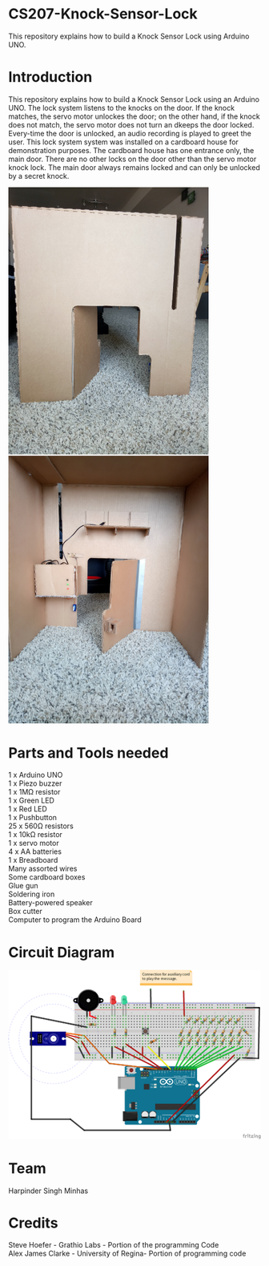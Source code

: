# CS207-Knock-Sensor-Lock
This repository explains how to build a Knock Sensor Lock using Arduino UNO.

# Introduction
This repository explains how to build a Knock Sensor Lock using an Arduino UNO. The lock system listens to the knocks on the door. If the knock matches, the servo motor unlockes the door; on the other hand, if the knock does not match, the servo motor does not turn an dkeeps the door locked. Every-time the door is unlocked, an audio recording is played to greet the user. This lock system system was installed on a cardboard house for demonstration purposes. The cardboard house has one entrance only, the main door. There are no other locks on the door other than the servo motor knock lock. The main door always remains locked and can only be unlocked by a secret knock. 


<img src="images/IMG20180416151042.jpg" width="400">
<img src="images/IMG20180416151526.jpg" width="400">

# Parts and Tools needed
1 x Arduino UNO <br />
1 x Piezo buzzer <br />
1 x 1MΩ resistor <br />
1 x Green LED <br />
1 x Red LED <br />
1 x Pushbutton <br />
25 x 560Ω resistors <br />
1 x 10kΩ resistor <br />
1 x servo motor <br />
4 x AA batteries <br />
1 x Breadboard <br />
Many assorted wires <br />
Some cardboard boxes <br />
Glue gun <br />
Soldering iron <br />
Battery-powered speaker <br />
Box cutter <br />
Computer to program the Arduino Board <br />

# Circuit Diagram
![](images/final%20project%20circuit.png)

# Team
Harpinder Singh Minhas

# Credits
Steve Hoefer - Grathio Labs - Portion of the programming Code <br />
Alex James Clarke - University of Regina- Portion of programming code
